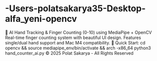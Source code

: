 # -Users-polatsakarya35-Desktop-alfa_yeni-opencv
🤖 AI Hand Tracking &amp; Finger Counting (0-10) using MediaPipe + OpenCV  Real-time finger counting system with beautiful UI design. Features single/dual hand support and Mac M4 compatibility.  🚀 Quick Start: cd opencv &amp;&amp; source mediapipe_env/bin/activate &amp;&amp; arch -x86_64 python3 hand_counter_ai.py  © 2025 Polat Sakarya - All Rights Reserved
